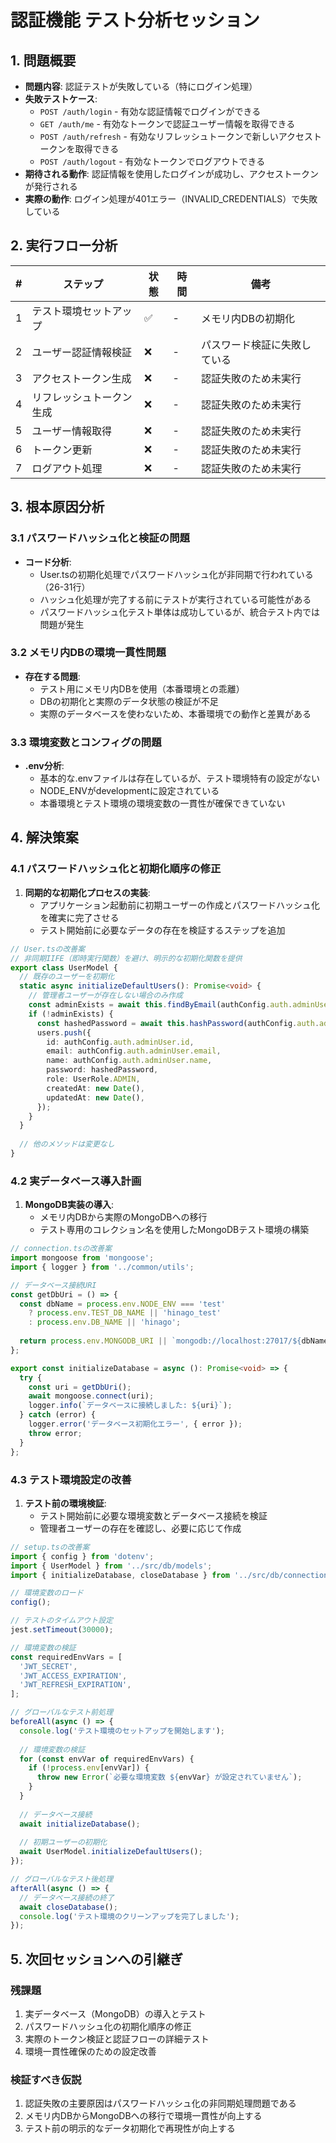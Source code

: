 # 認証機能 テスト分析セッション

## 1. 問題概要
- **問題内容**: 認証テストが失敗している（特にログイン処理）
- **失敗テストケース**: 
  - `POST /auth/login` - 有効な認証情報でログインができる
  - `GET /auth/me` - 有効なトークンで認証ユーザー情報を取得できる
  - `POST /auth/refresh` - 有効なリフレッシュトークンで新しいアクセストークンを取得できる
  - `POST /auth/logout` - 有効なトークンでログアウトできる
- **期待される動作**: 認証情報を使用したログインが成功し、アクセストークンが発行される
- **実際の動作**: ログイン処理が401エラー（INVALID_CREDENTIALS）で失敗している

## 2. 実行フロー分析
| # | ステップ | 状態 | 時間 | 備考 |
|---|---------|------|------|------|
| 1 | テスト環境セットアップ | ✅ | - | メモリ内DBの初期化 |
| 2 | ユーザー認証情報検証 | ❌ | - | パスワード検証に失敗している |
| 3 | アクセストークン生成 | ❌ | - | 認証失敗のため未実行 |
| 4 | リフレッシュトークン生成 | ❌ | - | 認証失敗のため未実行 |
| 5 | ユーザー情報取得 | ❌ | - | 認証失敗のため未実行 |
| 6 | トークン更新 | ❌ | - | 認証失敗のため未実行 |
| 7 | ログアウト処理 | ❌ | - | 認証失敗のため未実行 |

## 3. 根本原因分析

### 3.1 パスワードハッシュ化と検証の問題
- **コード分析**: 
  - User.tsの初期化処理でパスワードハッシュ化が非同期で行われている（26-31行）
  - ハッシュ化処理が完了する前にテストが実行されている可能性がある
  - パスワードハッシュ化テスト単体は成功しているが、統合テスト内では問題が発生

### 3.2 メモリ内DBの環境一貫性問題
- **存在する問題**:
  - テスト用にメモリ内DBを使用（本番環境との乖離）
  - DBの初期化と実際のデータ状態の検証が不足
  - 実際のデータベースを使わないため、本番環境での動作と差異がある

### 3.3 環境変数とコンフィグの問題
- **.env分析**:
  - 基本的な.envファイルは存在しているが、テスト環境特有の設定がない
  - NODE_ENVがdevelopmentに設定されている
  - 本番環境とテスト環境の環境変数の一貫性が確保できていない

## 4. 解決策案

### 4.1 パスワードハッシュ化と初期化順序の修正
1. **同期的な初期化プロセスの実装**:
   - アプリケーション起動前に初期ユーザーの作成とパスワードハッシュ化を確実に完了させる
   - テスト開始前に必要なデータの存在を検証するステップを追加

```typescript
// User.tsの改善案
// 非同期IIFE（即時実行関数）を避け、明示的な初期化関数を提供
export class UserModel {
  // 既存のユーザーを初期化
  static async initializeDefaultUsers(): Promise<void> {
    // 管理者ユーザーが存在しない場合のみ作成
    const adminExists = await this.findByEmail(authConfig.auth.adminUser.email);
    if (!adminExists) {
      const hashedPassword = await this.hashPassword(authConfig.auth.adminUser.password);
      users.push({
        id: authConfig.auth.adminUser.id,
        email: authConfig.auth.adminUser.email,
        name: authConfig.auth.adminUser.name,
        password: hashedPassword,
        role: UserRole.ADMIN,
        createdAt: new Date(),
        updatedAt: new Date(),
      });
    }
  }
  
  // 他のメソッドは変更なし
}
```

### 4.2 実データベース導入計画
1. **MongoDB実装の導入**:
   - メモリ内DBから実際のMongoDBへの移行
   - テスト専用のコレクション名を使用したMongoDBテスト環境の構築

```typescript
// connection.tsの改善案
import mongoose from 'mongoose';
import { logger } from '../common/utils';

// データベース接続URI
const getDbUri = () => {
  const dbName = process.env.NODE_ENV === 'test' 
    ? process.env.TEST_DB_NAME || 'hinago_test'
    : process.env.DB_NAME || 'hinago';
    
  return process.env.MONGODB_URI || `mongodb://localhost:27017/${dbName}`;
};

export const initializeDatabase = async (): Promise<void> => {
  try {
    const uri = getDbUri();
    await mongoose.connect(uri);
    logger.info(`データベースに接続しました: ${uri}`);
  } catch (error) {
    logger.error('データベース初期化エラー', { error });
    throw error;
  }
};
```

### 4.3 テスト環境設定の改善
1. **テスト前の環境検証**:
   - テスト開始前に必要な環境変数とデータベース接続を検証
   - 管理者ユーザーの存在を確認し、必要に応じて作成

```typescript
// setup.tsの改善案
import { config } from 'dotenv';
import { UserModel } from '../src/db/models';
import { initializeDatabase, closeDatabase } from '../src/db/connection';

// 環境変数のロード
config();

// テストのタイムアウト設定
jest.setTimeout(30000);

// 環境変数の検証
const requiredEnvVars = [
  'JWT_SECRET',
  'JWT_ACCESS_EXPIRATION',
  'JWT_REFRESH_EXPIRATION',
];

// グローバルなテスト前処理
beforeAll(async () => {
  console.log('テスト環境のセットアップを開始します');
  
  // 環境変数の検証
  for (const envVar of requiredEnvVars) {
    if (!process.env[envVar]) {
      throw new Error(`必要な環境変数 ${envVar} が設定されていません`);
    }
  }
  
  // データベース接続
  await initializeDatabase();
  
  // 初期ユーザーの初期化
  await UserModel.initializeDefaultUsers();
});

// グローバルなテスト後処理
afterAll(async () => {
  // データベース接続の終了
  await closeDatabase();
  console.log('テスト環境のクリーンアップを完了しました');
});
```

## 5. 次回セッションへの引継ぎ

### 残課題
1. 実データベース（MongoDB）の導入とテスト
2. パスワードハッシュ化の初期化順序の修正
3. 実際のトークン検証と認証フローの詳細テスト
4. 環境一貫性確保のための設定改善

### 検証すべき仮説
1. 認証失敗の主要原因はパスワードハッシュ化の非同期処理問題である
2. メモリ内DBからMongoDBへの移行で環境一貫性が向上する
3. テスト前の明示的なデータ初期化で再現性が向上する